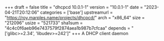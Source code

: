+++
draft = false
title = "dhcpcd 10.0.1-1"
version = "10.0.1-1"
date = "2023-04-21T20:12:06"
categories = ['base']
upstreamurl = "https://roy.marples.name/projects/dhcpcd/"
arch = "x86_64"
size = "212096"
usize = "521733"
sha1sum = "4c4c0f6aeb96e7437579f2874aea1b987b7cfcaa"
depends = "['glibc>=2.34', 'libudev>=242']"
+++
A DHCP client daemon